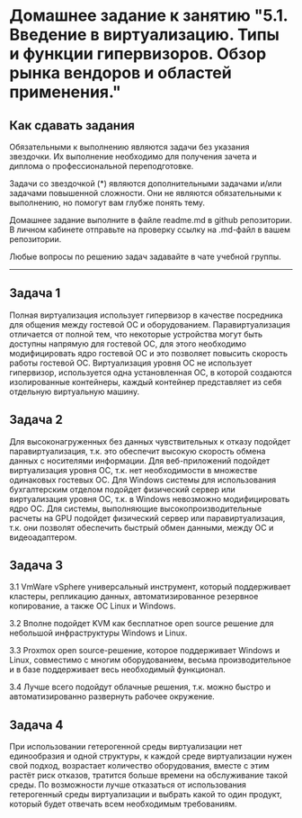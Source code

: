 
# Домашнее задание к занятию "5.1. Введение в виртуализацию. Типы и функции гипервизоров. Обзор рынка вендоров и областей применения."


## Как сдавать задания

Обязательными к выполнению являются задачи без указания звездочки. Их выполнение необходимо для получения зачета и диплома о профессиональной переподготовке.

Задачи со звездочкой (*) являются дополнительными задачами и/или задачами повышенной сложности. Они не являются обязательными к выполнению, но помогут вам глубже понять тему.

Домашнее задание выполните в файле readme.md в github репозитории. В личном кабинете отправьте на проверку ссылку на .md-файл в вашем репозитории.

Любые вопросы по решению задач задавайте в чате учебной группы.

---

## Задача 1

Полная виртуализация использует гипервизор в качестве посредника для общения между гостевой ОС и оборудованием.
Паравиртуализация отличается от полной тем, что некоторые устройства могут быть доступны напрямую для гостевой ОС, для этого необходимо модифицировать ядро гостевой ОС и это позволяет повысить скорость работы гостевой ОС.
Виртуализация уровня ОС не использует гипервизор, используется одна установленная ОС, в которой создаются изолированные контейнеры, каждый контейнер представляет из себя отдельную виртуальную машину.


## Задача 2

Для высоконагруженных без данных чувствительных к отказу подойдет паравиртуализация, т.к. это обеспечит высокую скорость обмена данных с носителями информации.
Для веб-приложений подойдет виртуализация уровня ОС, т.к. нет необходимости в множестве одинаковых гостевых ОС.
Для Windows системы для использования бухгалтерским отделом подойдет физический сервер или виртуализация уровня ОС, т.к. в Windows невозможно модифицировать ядро ОС.
Для системы, выполняющие высокопроизводительные расчеты на GPU подойдет физический сервер или паравиртуализация, т.к. они позволят обеспечить быстрый обмен данными, между ОС и видеоадаптером.


## Задача 3

3.1 VmWare vSphere универсальный инструмент, который поддерживает кластеры, репликацию данных, автоматизированное резервное копирование, а также ОС Linux и Windows.

3.2 Вполне подойдет KVM как бесплатное open source решение для небольшой инфраструктуры Windows и Linux.

3.3 Proxmox open source-решение, которое поддерживает Windows и Linux, совместимо с многим оборудованием, весьма производительное и в базе поддерживает весь необходимый функционал.

3.4 Лучше всего подойдут облачные решения, т.к. можно быстро и автоматизированно развернуть рабочее окружение.


## Задача 4

При использовании гетерогенной среды виртуализации нет единообразия и одной структуры, к каждой среде виртуализации нужен свой подход, возрастает количество оборудования, вместе с этим растёт риск отказов, тратится больше времени на обслуживание такой среды. По возможности лучше отказаться от использования гетерогенный среды виртуализации и выбрать какой то один продукт, который будет отвечать всем необходимым требованиям.

